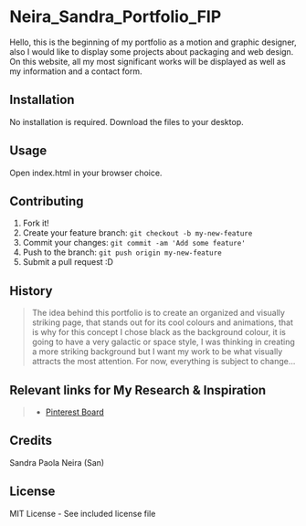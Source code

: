 # Neira_Sandra_Portfolio_FIP
Hello, this is the beginning of my portfolio as a motion and graphic designer, also I would like to display some projects about packaging and web design. On this website, all my most significant works will be displayed as well as my information and a contact form.
## Installation
No installation is required. Download the files to your desktop.
## Usage
Open index.html in your browser choice.
## Contributing
1. Fork it!
2. Create your feature branch: `git checkout -b my-new-feature`
3. Commit your changes: `git commit -am 'Add some feature'`
4. Push to the branch: `git push origin my-new-feature`
5. Submit a pull request :D
## History
>The idea behind this portfolio is to create an organized and visually striking page, that stands out for its cool colours and animations, that is why for this concept I chose black as the background colour, it is going to have a very galactic or space style, I was thinking in creating a more striking background but I want my work to be what visually attracts the most attention. For now, everything is subject to change...
## Relevant links for My Research & Inspiration
  > * [Pinterest Board](https://co.pinterest.com/ssan3np/portfolio-ideas/)
## Credits
Sandra Paola Neira (San)
## License
MIT License - See included license file
